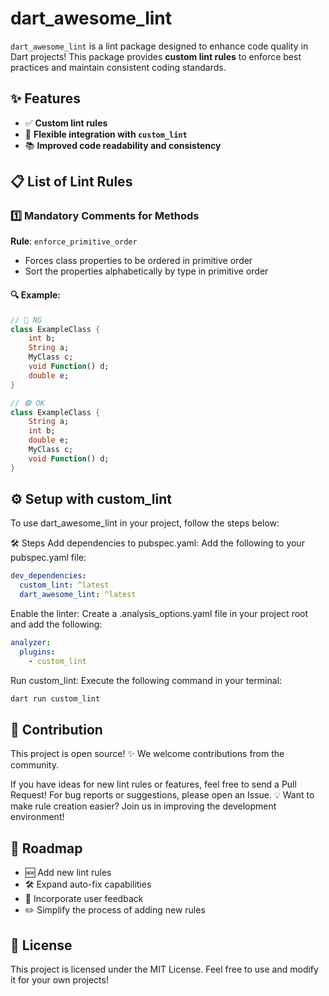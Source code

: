 # **dart_awesome_lint**

`dart_awesome_lint` is a lint package designed to enhance code quality in Dart projects!
This package provides **custom lint rules** to enforce best practices and maintain consistent coding standards.

## ✨ Features

- ✅ **Custom lint rules**
- 🚀 **Flexible integration with `custom_lint`**
- 📚 **Improved code readability and consistency**

## 📋 List of Lint Rules

### 1️⃣ **Mandatory Comments for Methods**
**Rule**: `enforce_primitive_order`
- Forces class properties to be ordered in primitive order
- Sort the properties alphabetically by type in primitive order

#### 🔍 Example:
```dart
// 🔴 NG
class ExampleClass {
    int b;
    String a;
    MyClass c;
    void Function() d;
    double e;
}

// 🟢 OK
class ExampleClass {
    String a;
    int b;
    double e;
    MyClass c;
    void Function() d;
}
```

## ⚙️ Setup with custom_lint
To use dart_awesome_lint in your project, follow the steps below:

🛠️ Steps
Add dependencies to pubspec.yaml:
Add the following to your pubspec.yaml file:

```yaml
dev_dependencies:
  custom_lint: ^latest
  dart_awesome_lint: ^latest
```

Enable the linter:
Create a .analysis_options.yaml file in your project root and add the following:

```yaml
analyzer:
  plugins:
    - custom_lint
```
Run custom_lint:
Execute the following command in your terminal:

```bash
dart run custom_lint
```

## 🤝 Contribution
This project is open source! ✨
We welcome contributions from the community.

If you have ideas for new lint rules or features, feel free to send a Pull Request!
For bug reports or suggestions, please open an Issue.
💡 Want to make rule creation easier? Join us in improving the development environment!

## 🚀 Roadmap
- 🆕 Add new lint rules
- 🛠️ Expand auto-fix capabilities
- 🙌 Incorporate user feedback
- ✏️ Simplify the process of adding new rules

## 📜 License
This project is licensed under the MIT License.
Feel free to use and modify it for your own projects!
